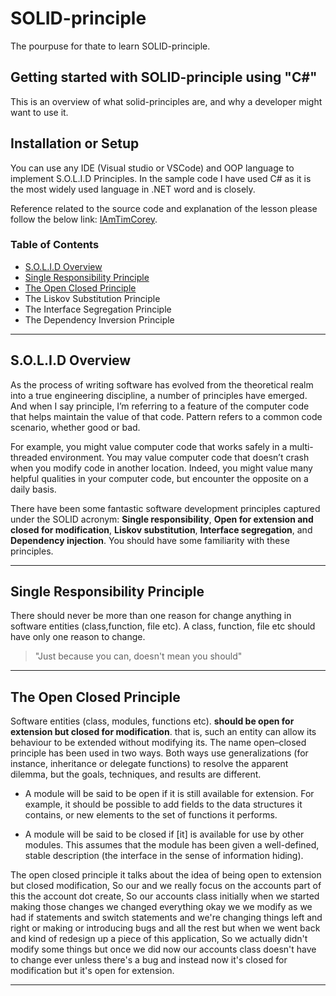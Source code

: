 # SOLID-principle

The pourpuse for thate to learn SOLID-principle.

## Getting started with SOLID-principle using "C#"

This is an overview of what solid-principles are, and why a developer might want to use it.

## Installation or Setup

You can use any IDE (Visual studio or VSCode) and OOP language to implement S.O.L.I.D Principles. In the sample code I
have used C# as it is the most widely used language in .NET word and is closely.

Reference related to the source code and explanation of the lesson please follow the below link:
[IAmTimCorey](https://www.youtube.com/user/IAmTimCorey/videos "The best easy videos for developers").

### Table of Contents

- [S.O.L.I.D Overview](https://github.com/mmousa8189/SOLID-principle/blob/master/README.md#solid-overview)
- [Single Responsibility Principle](https://github.com/mmousa8189/SOLID-principle/blob/master/README.md#single-responsibility-principle)
- [The Open Closed Principle](https://github.com/mmousa8189/SOLID-principle/blob/master/README.md#the-open-closed-principle)
- The Liskov Substitution Principle
- The Interface Segregation Principle
- The Dependency Inversion Principle

-------------------------------------------------------------

## S.O.L.I.D Overview

As the process of writing software has evolved from the theoretical realm into a true engineering discipline, a number of principles have emerged. And when I say principle, I’m referring to a feature of the computer code that helps maintain the value of that code. Pattern refers to a common code scenario, whether good or bad.

For example, you might value computer code that works safely in a multi-threaded environment. You may value computer code that doesn’t crash when you modify code in another location. Indeed, you might value many helpful qualities in your computer code, but encounter the opposite on a daily basis.

There have been some fantastic software development principles captured under the SOLID acronym:
 **Single responsibility**, **Open for extension and closed for modification**, **Liskov substitution**, **Interface segregation**, and **Dependency injection**. You should have some familiarity with these principles.

-------------------------------------------------------------

## Single Responsibility Principle

There should never be more than one reason for change anything in software entities (class,function, file etc). A class, function, file etc should have only one reason to change.
> "Just because you can, doesn't mean you should"  

-------------------------------------------------------------

## The Open Closed Principle

Software entities (class, modules, functions etc).
**should be open for extension but closed for modification**.
that is, such an entity can allow its behaviour to be extended without modifying its.
The name open–closed principle has been used in two ways. Both ways use generalizations (for instance, inheritance or delegate functions) to resolve the apparent dilemma, but the goals, techniques, and results are different.

- A module will be said to be open if it is still available for extension. For example, it should be possible to add fields to the data structures it contains, or new elements to the set of functions it performs.

- A module will be said to be closed if [it] is available for use by other modules. This assumes that the module has been given a well-defined, stable description (the interface in the sense of information hiding).

The open closed principle
it talks about the idea of being open to extension but closed modification,
So our and we really focus on the accounts part of this the account dot create,
So our accounts class initially when we started making those changes we changed everything okay we we modify as we had if statements and switch statements and we're changing things left and right or making or introducing bugs and all the rest but when we went back and kind of redesign up a piece of this application,
So we actually didn't modify some things but once we did now our accounts class doesn't have to change ever unless there's a bug and instead now it's closed for modification but it's open for extension.

-------------------------------------------------------------
